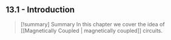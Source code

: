 ## 13.1 - Introduction

>[!summary] Summary
>In this chapter we cover the idea of [[Magnetically Coupled | magnetically coupled]] circuits.
